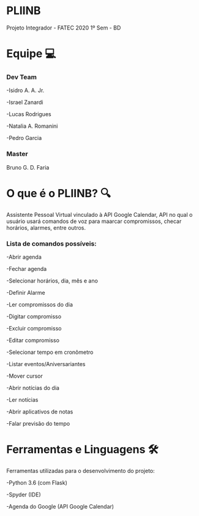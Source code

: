 # PLIINB
Projeto Integrador - FATEC 2020 1º Sem - BD

# **Equipe  💻**

### **Dev Team**
-Isidro A. A. Jr.

-Israel Zanardi

-Lucas Rodrigues

-Natalia A. Romanini

-Pedro Garcia

### **Master**
Bruno G. D. Faria

# **O que é o PLIINB? 🔍**
Assistente Pessoal Virtual vinculado à API Google Calendar, API no qual o usuário usará comandos de voz para maarcar compromissos, checar horários, alarmes, entre outros.

### **Lista de comandos possíveis:**

-Abrir agenda

-Fechar agenda

-Selecionar horários, dia, mês e ano

-Definir Alarme

-Ler compromissos do dia

-Digitar compromisso

-Excluir compromisso

-Editar compromisso

-Selecionar tempo em cronômetro

-Listar eventos/Aniversariantes

-Mover cursor

-Abrir notícias do dia

-Ler notícias

-Abrir aplicativos de notas

-Falar previsão do tempo

# **Ferramentas e Linguagens** 🛠️ 
Ferramentas utilizadas para o desenvolvimento do projeto:

-Python 3.6 (com Flask)

-Spyder (IDE)

-Agenda do Google (API Google Calendar)
